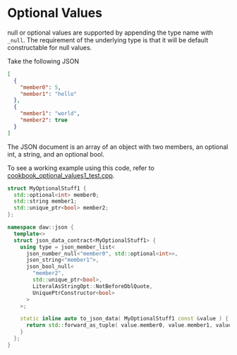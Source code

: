 # Optional Values

null or optional values are supported by appending the type name with `_null`.  The requirement of the underlying type is that it will be default constructable for null values.

Take the following JSON
```json
[
  {
    "member0": 5,
    "member1": "hello"
  },
  {
    "member1": "world",
    "member2": true
  }
]
```

The JSON document is an array of an object with two members, an optional int, a string, and an optional bool.

To see a working example using this code, refer to [cookbook_optional_values1_test.cpp](https://raw.githubusercontent.com/beached/daw_json_link/release/tests/src/cookbook_optional_values1_test.cpp). 

```c++
struct MyOptionalStuff1 {
  std::optional<int> member0;
  std::string member1;
  std::unique_ptr<bool> member2;
};

namespace daw::json {
  template<>
  struct json_data_contract<MyOptionalStuff1> {
    using type = json_member_list<
      json_number_null<"member0", std::optional<int>>, 
      json_string<"member1">,
      json_bool_null<
        "member2", 
        std::unique_ptr<bool>, 
        LiteralAsStringOpt::NotBeforeDblQuote, 
        UniquePtrConstructor<bool>
      >
    >;

    static inline auto to_json_data( MyOptionalStuff1 const &value ) {
      return std::forward_as_tuple( value.member0, value.member1, value.member2 );
    }
  };
}
```
